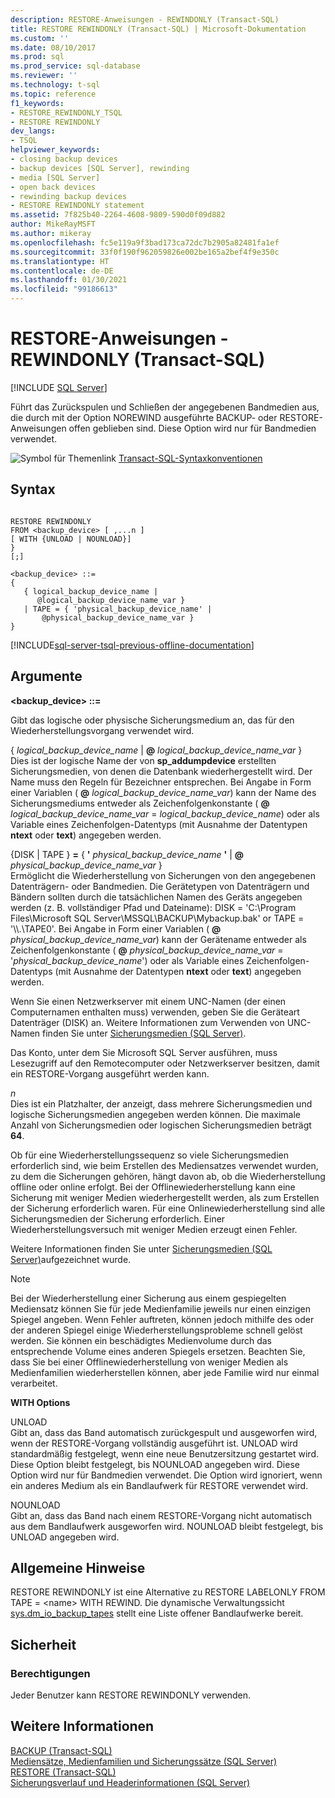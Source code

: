 ```yaml
---
description: RESTORE-Anweisungen - REWINDONLY (Transact-SQL)
title: RESTORE REWINDONLY (Transact-SQL) | Microsoft-Dokumentation
ms.custom: ''
ms.date: 08/10/2017
ms.prod: sql
ms.prod_service: sql-database
ms.reviewer: ''
ms.technology: t-sql
ms.topic: reference
f1_keywords:
- RESTORE_REWINDONLY_TSQL
- RESTORE REWINDONLY
dev_langs:
- TSQL
helpviewer_keywords:
- closing backup devices
- backup devices [SQL Server], rewinding
- media [SQL Server]
- open back devices
- rewinding backup devices
- RESTORE REWINDONLY statement
ms.assetid: 7f825b40-2264-4608-9809-590d0f09d882
author: MikeRayMSFT
ms.author: mikeray
ms.openlocfilehash: fc5e119a9f3bad173ca72dc7b2905a82481fa1ef
ms.sourcegitcommit: 33f0f190f962059826e002be165a2bef4f9e350c
ms.translationtype: HT
ms.contentlocale: de-DE
ms.lasthandoff: 01/30/2021
ms.locfileid: "99186613"
---
```

# <a name="restore-statements---rewindonly-transact-sql"></a>RESTORE-Anweisungen - REWINDONLY (Transact-SQL)
[!INCLUDE [SQL Server](../../includes/applies-to-version/sqlserver.md)]

  Führt das Zurückspulen und Schließen der angegebenen Bandmedien aus, die durch mit der Option NOREWIND ausgeführte BACKUP- oder RESTORE-Anweisungen offen geblieben sind. Diese Option wird nur für Bandmedien verwendet.  
  
 ![Symbol für Themenlink](../../database-engine/configure-windows/media/topic-link.gif "Symbol für Themenlink") [Transact-SQL-Syntaxkonventionen](../../t-sql/language-elements/transact-sql-syntax-conventions-transact-sql.md)  
  
## <a name="syntax"></a>Syntax  
  
```syntaxsql
  
RESTORE REWINDONLY   
FROM <backup_device> [ ,...n ]  
[ WITH {UNLOAD | NOUNLOAD}]  
}   
[;]  
  
<backup_device> ::=  
{   
   { logical_backup_device_name |  
      @logical_backup_device_name_var }  
   | TAPE = { 'physical_backup_device_name' |  
       @physical_backup_device_name_var }   
}   
```  
  
[!INCLUDE[sql-server-tsql-previous-offline-documentation](../../includes/sql-server-tsql-previous-offline-documentation.md)]

## <a name="arguments"></a>Argumente
 **\<backup_device> ::=** 
  
 Gibt das logische oder physische Sicherungsmedium an, das für den Wiederherstellungsvorgang verwendet wird.  
  
 { *logical_backup_device_name* |  **@** _logical\_backup\_device\_name\_var_ }  
 Dies ist der logische Name der von **sp_addumpdevice** erstellten Sicherungsmedien, von denen die Datenbank wiederhergestellt wird. Der Name muss den Regeln für Bezeichner entsprechen. Bei Angabe in Form einer Variablen ( **@** _logical\_backup\_device\_name\_var_) kann der Name des Sicherungsmediums entweder als Zeichenfolgenkonstante ( **@** _logical\_backup\_device\_name\_var_ = _logical\_backup\_device\_name_) oder als Variable eines Zeichenfolgen-Datentyps (mit Ausnahme der Datentypen **ntext** oder **text**) angegeben werden.  
  
 {DISK | TAPE } **=** { **'** _physical\_backup\_device\_name_ **'**  |  **@** _physical\_backup\_device\_name\_var_ }  
 Ermöglicht die Wiederherstellung von Sicherungen von den angegebenen Datenträgern- oder Bandmedien. Die Gerätetypen von Datenträgern und Bändern sollten durch die tatsächlichen Namen des Geräts angegeben werden (z. B. vollständiger Pfad und Dateiname): DISK = 'C:\Program Files\Microsoft SQL Server\MSSQL\BACKUP\Mybackup.bak' or TAPE = '\\\\.\TAPE0'. Bei Angabe in Form einer Variablen ( **@** _physical\_backup\_device\_name\_var_) kann der Gerätename entweder als Zeichenfolgenkonstante ( **@** _physical\_backup\_device\_name\_var_ = '*physical_backup_device_name*') oder als Variable eines Zeichenfolgen-Datentyps (mit Ausnahme der Datentypen **ntext** oder **text**) angegeben werden.  
  
 Wenn Sie einen Netzwerkserver mit einem UNC-Namen (der einen Computernamen enthalten muss) verwenden, geben Sie die Geräteart Datenträger (DISK) an. Weitere Informationen zum Verwenden von UNC-Namen finden Sie unter [Sicherungsmedien &#40;SQL Server&#41;](../../relational-databases/backup-restore/backup-devices-sql-server.md).  
  
 Das Konto, unter dem Sie Microsoft SQL Server ausführen, muss Lesezugriff auf den Remotecomputer oder Netzwerkserver besitzen, damit ein RESTORE-Vorgang ausgeführt werden kann.  
  
 *n*  
 Dies ist ein Platzhalter, der anzeigt, dass mehrere Sicherungsmedien und logische Sicherungsmedien angegeben werden können. Die maximale Anzahl von Sicherungsmedien oder logischen Sicherungsmedien beträgt **64**.  
  
 Ob für eine Wiederherstellungssequenz so viele Sicherungsmedien erforderlich sind, wie beim Erstellen des Mediensatzes verwendet wurden, zu dem die Sicherungen gehören, hängt davon ab, ob die Wiederherstellung offline oder online erfolgt. Bei der Offlinewiederherstellung kann eine Sicherung mit weniger Medien wiederhergestellt werden, als zum Erstellen der Sicherung erforderlich waren. Für eine Onlinewiederherstellung sind alle Sicherungsmedien der Sicherung erforderlich. Einer Wiederherstellungsversuch mit weniger Medien erzeugt einen Fehler.  
  
 Weitere Informationen finden Sie unter [Sicherungsmedien &#40;SQL Server&#41;](../../relational-databases/backup-restore/backup-devices-sql-server.md)aufgezeichnet wurde.  
  
> [!NOTE]  
>  Bei der Wiederherstellung einer Sicherung aus einem gespiegelten Mediensatz können Sie für jede Medienfamilie jeweils nur einen einzigen Spiegel angeben. Wenn Fehler auftreten, können jedoch mithilfe des oder der anderen Spiegel einige Wiederherstellungsprobleme schnell gelöst werden. Sie können ein beschädigtes Medienvolume durch das entsprechende Volume eines anderen Spiegels ersetzen. Beachten Sie, dass Sie bei einer Offlinewiederherstellung von weniger Medien als Medienfamilien wiederherstellen können, aber jede Familie wird nur einmal verarbeitet.  
  
 **WITH Options**  
  
 UNLOAD  
 Gibt an, dass das Band automatisch zurückgespult und ausgeworfen wird, wenn der RESTORE-Vorgang vollständig ausgeführt ist. UNLOAD wird standardmäßig festgelegt, wenn eine neue Benutzersitzung gestartet wird. Diese Option bleibt festgelegt, bis NOUNLOAD angegeben wird. Diese Option wird nur für Bandmedien verwendet. Die Option wird ignoriert, wenn ein anderes Medium als ein Bandlaufwerk für RESTORE verwendet wird.  
  
 NOUNLOAD  
 Gibt an, dass das Band nach einem RESTORE-Vorgang nicht automatisch aus dem Bandlaufwerk ausgeworfen wird. NOUNLOAD bleibt festgelegt, bis UNLOAD angegeben wird.  
  
## <a name="general-remarks"></a>Allgemeine Hinweise  
 RESTORE REWINDONLY ist eine Alternative zu RESTORE LABELONLY FROM TAPE = \<name> WITH REWIND. Die dynamische Verwaltungssicht [sys.dm_io_backup_tapes](../../relational-databases/system-dynamic-management-views/sys-dm-io-backup-tapes-transact-sql.md) stellt eine Liste offener Bandlaufwerke bereit.  
  
## <a name="security"></a>Sicherheit  
  
### <a name="permissions"></a>Berechtigungen  
 Jeder Benutzer kann RESTORE REWINDONLY verwenden.  
  
## <a name="see-also"></a>Weitere Informationen  
 [BACKUP &#40;Transact-SQL&#41;](../../t-sql/statements/backup-transact-sql.md)   
 [Mediensätze, Medienfamilien und Sicherungssätze &#40;SQL Server&#41;](../../relational-databases/backup-restore/media-sets-media-families-and-backup-sets-sql-server.md)   
 [RESTORE &#40;Transact-SQL&#41;](../../t-sql/statements/restore-statements-transact-sql.md)   
 [Sicherungsverlauf und Headerinformationen &#40;SQL Server&#41;](../../relational-databases/backup-restore/backup-history-and-header-information-sql-server.md)  
  
  

